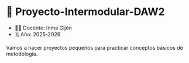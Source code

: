 # 📝 Proyecto-Intermodular-DAW2


* 👩‍🏫 Docente: Inma Gijón
* 🗓️ Año: 2025-2026


Vamos a hacer proyectos pequeños para practicar conceptos básicos de metodología.



